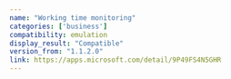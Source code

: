```yaml
---
name: "Working time monitoring"
categories: ['business']
compatibility: emulation
display_result: "Compatible"
version_from: "1.1.2.0"
link: https://apps.microsoft.com/detail/9P49FS4N5GHR
---
```

